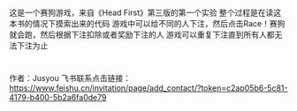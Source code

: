 #
这是一个赛狗游戏，来自《Head First》第三版的第一个实验
整个过程是在读这本书的情况下摸索出来的代码
游戏中可以给不同的人下注，然后点击Race！赛狗就会跑，然后根据下注扣除或者奖励下注的人
游戏可以重复下注直到所有人都无法下注为止
#
作者：Jusyou
  飞书联系点击链接： https://www.feishu.cn/invitation/page/add_contact/?token=c2ap05b6-5c81-4179-b400-5b2a6fa0de79
#